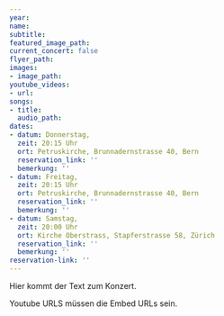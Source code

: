 ```yaml
---
year: 
name: 
subtitle: 
featured_image_path: 
current_concert: false
flyer_path: 
images:
- image_path: 
youtube_videos:
- url: 
songs:
- title: 
  audio_path: 
dates:
- datum: Donnerstag,
  zeit: 20:15 Uhr
  ort: Petruskirche, Brunnadernstrasse 40, Bern
  reservation_link: ''
  bemerkung: ''
- datum: Freitag,
  zeit: 20:15 Uhr
  ort: Petruskirche, Brunnadernstrasse 40, Bern
  reservation_link: ''
  bemerkung: ''
- datum: Samstag,
  zeit: 20:00 Uhr
  ort: Kirche Oberstrass, Stapferstrasse 58, Zürich
  reservation_link: ''
  bemerkung: ''
reservation-link: ''
---
```


Hier kommt der Text zum Konzert.

Youtube URLS müssen die Embed URLs sein.
